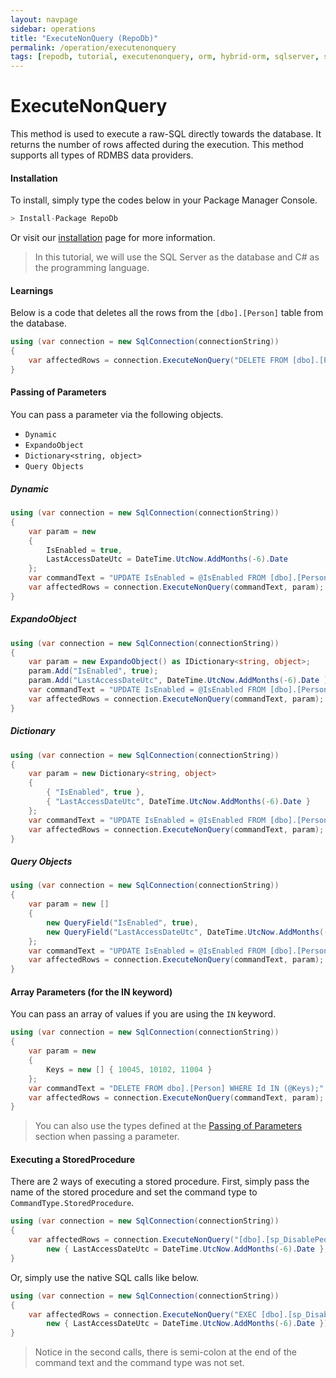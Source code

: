 ```yaml
---
layout: navpage
sidebar: operations
title: "ExecuteNonQuery (RepoDb)"
permalink: /operation/executenonquery
tags: [repodb, tutorial, executenonquery, orm, hybrid-orm, sqlserver, sqlite, mysql, postgresql]
---
```


# ExecuteNonQuery

This method is used to execute a raw-SQL directly towards the database. It returns the number of rows affected during the execution. This method supports all types of RDMBS data providers.

#### Installation

To install, simply type the codes below in your Package Manager Console.

```csharp
> Install-Package RepoDb
```

Or visit our [installation](/tutorial/installation) page for more information.

> In this tutorial, we will use the SQL Server as the database and C# as the programming language.

#### Learnings

Below is a code that deletes all the rows from the `[dbo].[Person]` table from the database.

```csharp
using (var connection = new SqlConnection(connectionString))
{
	var affectedRows = connection.ExecuteNonQuery("DELETE FROM [dbo].[Person];");
}
```

#### Passing of Parameters

You can pass a parameter via the following objects.

- `Dynamic`
- `ExpandoObject`
- `Dictionary<string, object>`
- `Query Objects`

##### Dynamic

```csharp
using (var connection = new SqlConnection(connectionString))
{
	var param = new
	{
		IsEnabled = true,
		LastAccessDateUtc = DateTime.UtcNow.AddMonths(-6).Date 
	};
	var commandText = "UPDATE IsEnabled = @IsEnabled FROM [dbo].[Person] WHERE ([LastAccessDateUtc] = @LastAccessDateUtc);";
	var affectedRows = connection.ExecuteNonQuery(commandText, param);
}
```

##### ExpandoObject

```csharp
using (var connection = new SqlConnection(connectionString))
{
	var param = new ExpandoObject() as IDictionary<string, object>;
	param.Add("IsEnabled", true);
	param.Add("LastAccessDateUtc", DateTime.UtcNow.AddMonths(-6).Date );
	var commandText = "UPDATE IsEnabled = @IsEnabled FROM [dbo].[Person] WHERE ([LastAccessDateUtc] = @LastAccessDateUtc);";
	var affectedRows = connection.ExecuteNonQuery(commandText, param);
}
```

##### Dictionary

```csharp
using (var connection = new SqlConnection(connectionString))
{
	var param = new Dictionary<string, object>
	{
		{ "IsEnabled", true },
		{ "LastAccessDateUtc", DateTime.UtcNow.AddMonths(-6).Date }
	};
	var commandText = "UPDATE IsEnabled = @IsEnabled FROM [dbo].[Person] WHERE ([LastAccessDateUtc] = @LastAccessDateUtc);";
	var affectedRows = connection.ExecuteNonQuery(commandText, param);
}
```

##### Query Objects

```csharp
using (var connection = new SqlConnection(connectionString))
{
	var param = new []
	{
		new QueryField("IsEnabled", true),
		new QueryField("LastAccessDateUtc", DateTime.UtcNow.AddMonths(-6).Date)
	};
	var commandText = "UPDATE IsEnabled = @IsEnabled FROM [dbo].[Person] WHERE ([LastAccessDateUtc] = @LastAccessDateUtc);";
	var affectedRows = connection.ExecuteNonQuery(commandText, param);
}
```

#### Array Parameters (for the IN keyword)

You can pass an array of values if you are using the `IN` keyword.

```csharp
using (var connection = new SqlConnection(connectionString))
{
	var param = new
	{
		Keys = new [] { 10045, 10102, 11004 }
	};
	var commandText = "DELETE FROM dbo].[Person] WHERE Id IN (@Keys);";
	var affectedRows = connection.ExecuteNonQuery(commandText, param);
}
```

> You can also use the types defined at the [Passing of Parameters](#passing-of-parameters) section when passing a parameter.

#### Executing a StoredProcedure

There are 2 ways of executing a stored procedure. First, simply pass the name of the stored procedure and set the command type to `CommandType.StoredProcedure`.

```csharp
using (var connection = new SqlConnection(connectionString))
{
	var affectedRows = connection.ExecuteNonQuery("[dbo].[sp_DisablePeopleState](@LastAccessDateUtc);",
		new { LastAccessDateUtc = DateTime.UtcNow.AddMonths(-6).Date }, commandType: CommandType.StoredProcedure);
}
```

Or, simply use the native SQL calls like below.

```csharp
using (var connection = new SqlConnection(connectionString))
{
	var affectedRows = connection.ExecuteNonQuery("EXEC [dbo].[sp_DisablePeopleState](@LastAccessDateUtc);",
		new { LastAccessDateUtc = DateTime.UtcNow.AddMonths(-6).Date });
}
```

> Notice in the second calls, there is semi-colon at the end of the command text and the command type was not set.
